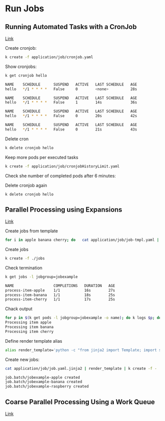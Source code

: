 # Run Jobs

## Running Automated Tasks with a CronJob

[Link](https://kubernetes.io/docs/tasks/job/automated-tasks-with-cron-jobs/)

Create cronjob:
```bash
k create -f application/job/cronjob.yaml
```

Show cronjobs:
```bash
k get cronjob hello

NAME    SCHEDULE      SUSPEND   ACTIVE   LAST SCHEDULE   AGE
hello   */1 * * * *   False     0        <none>          28s

NAME    SCHEDULE      SUSPEND   ACTIVE   LAST SCHEDULE   AGE
hello   */1 * * * *   False     1        14s             36s

NAME    SCHEDULE      SUSPEND   ACTIVE   LAST SCHEDULE   AGE
hello   */1 * * * *   False     0        20s             42s

NAME    SCHEDULE      SUSPEND   ACTIVE   LAST SCHEDULE   AGE
hello   */1 * * * *   False     0        21s             43s
```

Delete cron
```bash
k delete cronjob hello
```

Keep more pods per executed tasks
```bash
k create -f application/job/cronjobHistoryLimit.yaml
```

Check she number of completed pods after 6 minutes:

Delete cronjob again
```bash
k delete cronjob hello
```

## Parallel Processing using Expansions

[Link](https://kubernetes.io/docs/tasks/job/parallel-processing-expansion/)

Create jobs from template
```bash
for i in apple banana cherry; do   cat application/job/job-tmpl.yaml | sed "s/\$ITEM/$i/" > ./jobs/job-$i.yaml; done
```

Create jobs
```bash
k create -f ./jobs
```

Check termination
```bash
k get jobs -l jobgroup=jobexample

NAME                  COMPLETIONS   DURATION   AGE
process-item-apple    1/1           16s        27s
process-item-banana   1/1           18s        25s
process-item-cherry   1/1           17s        25s
```

Chack output
```bash
for p in $(k get pods -l jobgroup=jobexample -o name); do k logs $p; done
Processing item apple
Processing item banana
Processing item cherry
```

Define render template alias
```bash
alias render_template='python -c "from jinja2 import Template; import sys; print(Template(sys.stdin.read()).render());"'
```

Create new jobs:
```bash
cat application/job/job.yaml.jinja2 | render_template | k create -f -

job.batch/jobexample-apple created
job.batch/jobexample-banana created
job.batch/jobexample-raspberry created
```

## Coarse Parallel Processing Using a Work Queue

[Link](https://kubernetes.io/docs/tasks/job/coarse-parallel-processing-work-queue/)

```bash
```

```bash
```

```bash
```

```bash
```

```bash
```

```bash
```

```bash
```

```bash
```

```bash
```

```bash
```

```bash
```

```bash
```
